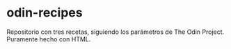 # odin-recipes

Repositorio con tres recetas, siguiendo los parámetros de The Odin Project.
Puramente hecho con HTML.
